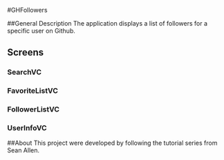 #GHFollowers

##General Description
The application displays a list of followers for a specific user on Github.
## Screens
### SearchVC


### FavoriteListVC


### FollowerListVC


### UserInfoVC


##About
This project were developed by following the tutorial series from Sean Allen. 
